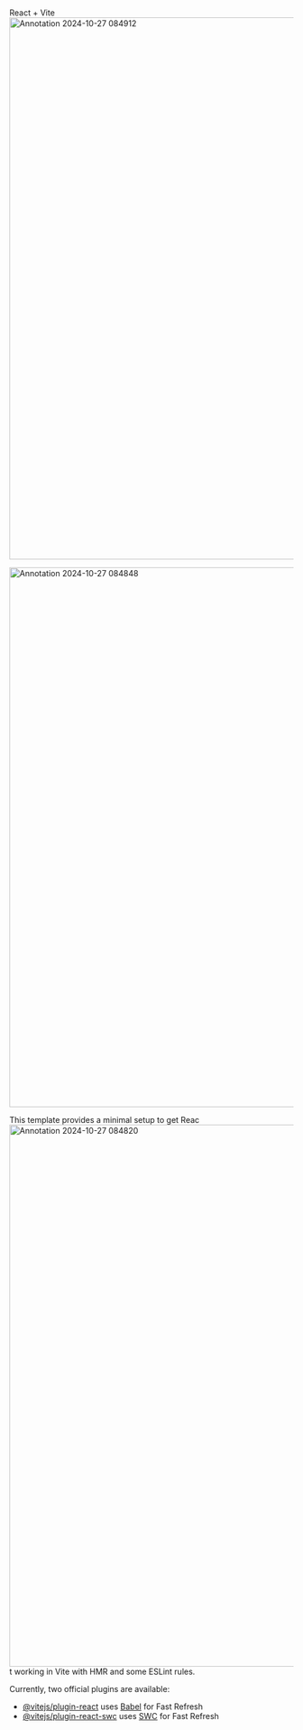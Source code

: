 


# 
React + Vite<img width="960" alt="Annotation 2024-10-27 084912" src="https://github.com/user-attachments/assets/9f96caaa-8b9e-45b2-9a39-f48263d5cfac">


<img width="956" alt="Annotation 2024-10-27 084848" src="https://github.com/user-attachments/assets/f476f4de-f001-499b-bc39-09ff20389f95">

This template provides a minimal setup to get Reac<img width="960" alt="Annotation 2024-10-27 084820" src="https://github.com/user-attachments/assets/fa84d250-c8de-4154-ad76-91ef3cb1f021">
t working in Vite with HMR and some ESLint rules.

Currently, two official plugins are available:

- [@vitejs/plugin-react](https://github.com/vitejs/vite-plugin-react/blob/main/packages/plugin-react/README.md) uses [Babel](https://babeljs.io/) for Fast Refresh
- [@vitejs/plugin-react-swc](https://github.com/vitejs/vite-plugin-react-swc) uses [SWC](https://swc.rs/) for Fast Refresh
